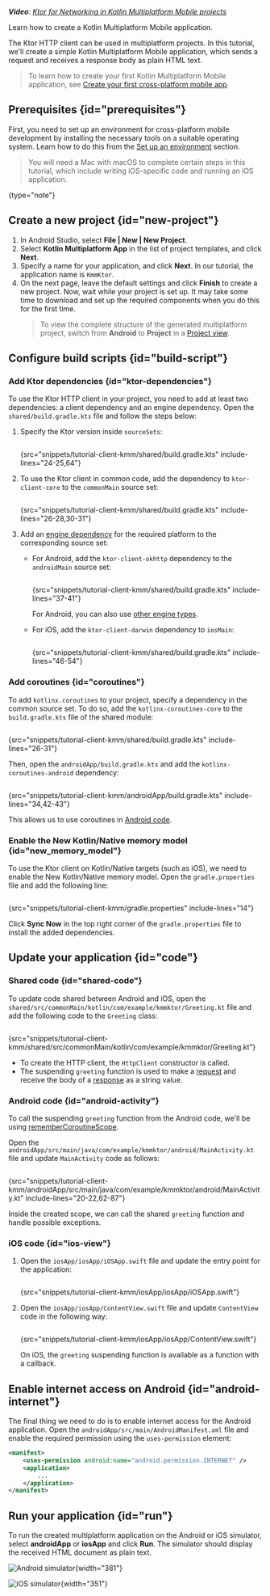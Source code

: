 [//]: # (title: Creating a cross-platform mobile application)

<show-structure for="chapter" depth="2"/>

<tldr>
<var name="example_name" value="tutorial-client-kmm"/>
<include from="lib.topic" element-id="download_example"/>
<p>
<b>Video</b>: <a href="https://youtu.be/_Q62iJoNOfg">Ktor for Networking in Kotlin Multiplatform Mobile projects</a> 
</p>
</tldr>

<link-summary>
Learn how to create a Kotlin Multiplatform Mobile application.
</link-summary>

The Ktor HTTP client can be used in multiplatform projects. In this tutorial, we'll create a simple Kotlin Multiplatform Mobile application, which sends a request and receives a response body as plain HTML text.

> To learn how to create your first Kotlin Multiplatform Mobile application, see [Create your first cross-platform mobile app](https://kotlinlang.org/docs/multiplatform-mobile-create-first-app.html).


## Prerequisites {id="prerequisites"}

First, you need to set up an environment for cross-platform mobile development by installing the necessary tools on a suitable operating system. Learn how to do this from the [Set up an environment](https://kotlinlang.org/docs/multiplatform-mobile-setup.html) section.

> You will need a Mac with macOS to complete certain steps in this tutorial, which include writing iOS-specific code and running an iOS application.
>
{type="note"}

## Create a new project {id="new-project"}

1. In Android Studio, select **File | New | New Project**.
2. Select **Kotlin Multiplatform App** in the list of project templates, and click **Next**.
3. Specify a name for your application, and click **Next**. In our tutorial, the application name is `KmmKtor`.
4. On the next page, leave the default settings and click **Finish** to create a new project.
   Now, wait while your project is set up. It may take some time to download and set up the required components when you do this for the first time.
   > To view the complete structure of the generated multiplatform project, switch from **Android** to **Project** in a [Project view](https://developer.android.com/studio/projects#ProjectView).

## Configure build scripts {id="build-script"}

### Add Ktor dependencies {id="ktor-dependencies"}

To use the Ktor HTTP client in your project, you need to add at least two dependencies: a client dependency and an engine dependency. Open the `shared/build.gradle.kts` file and follow the steps below:

1. Specify the Ktor version inside `sourceSets`:
   ```kotlin
   ```
   {src="snippets/tutorial-client-kmm/shared/build.gradle.kts" include-lines="24-25,64"}

   <include from="getting_started_ktor_client.topic" element-id="eap-note"/>

2. To use the Ktor client in common code, add the dependency to `ktor-client-core` to the `commonMain` source set:
   ```kotlin
   ```
   {src="snippets/tutorial-client-kmm/shared/build.gradle.kts" include-lines="26-28,30-31"}

3. Add an [engine dependency](http-client_engines.md) for the required platform to the corresponding source set:
   - For Android, add the `ktor-client-okhttp` dependency to the `androidMain` source set:
     ```kotlin
     ```
     {src="snippets/tutorial-client-kmm/shared/build.gradle.kts" include-lines="37-41"}
   
     For Android, you can also use [other engine types](http-client_engines.md#jvm-android).
   - For iOS, add the `ktor-client-darwin` dependency to `iosMain`:
     ```kotlin
     ```
     {src="snippets/tutorial-client-kmm/shared/build.gradle.kts" include-lines="46-54"}


### Add coroutines {id="coroutines"}

To add `kotlinx.coroutines` to your project, specify a dependency in the common source set. 
To do so, add the `kotlinx-coroutines-core` to the `build.gradle.kts` file of the shared module:

```kotlin
```
{src="snippets/tutorial-client-kmm/shared/build.gradle.kts" include-lines="26-31"}

Then, open the `androidApp/build.gradle.kts` and add the `kotlinx-coroutines-android` dependency:

```kotlin
```
{src="snippets/tutorial-client-kmm/androidApp/build.gradle.kts" include-lines="34,42-43"}

This allows us to use coroutines in [Android code](#android-activity).

### Enable the New Kotlin/Native memory model {id="new_memory_model"}
To use the Ktor client on Kotlin/Native targets (such as iOS), we need to enable the New Kotlin/Native memory model.
Open the `gradle.properties` file and add the following line:

```Gradle
```
{src="snippets/tutorial-client-kmm/gradle.properties" include-lines="14"}

Click **Sync Now** in the top right corner of the `gradle.properties` file to install the added dependencies.

## Update your application {id="code"}

### Shared code {id="shared-code"}

To update code shared between Android and iOS, open the `shared/src/commonMain/kotlin/com/example/kmmktor/Greeting.kt` file and add the following code to the `Greeting` class:

```kotlin
```
{src="snippets/tutorial-client-kmm/shared/src/commonMain/kotlin/com/example/kmmktor/Greeting.kt"}

- To create the HTTP client, the `HttpClient` constructor is called.
- The suspending `greeting` function is used to make a [request](request.md) and receive the body of a [response](response.md) as a string value.

### Android code {id="android-activity"}

To call the suspending `greeting` function from the Android code, we'll be using [rememberCoroutineScope](https://developer.android.com/reference/kotlin/androidx/compose/runtime/package-summary#rememberCoroutineScope(kotlin.Function0)).

Open the `androidApp/src/main/java/com/example/kmmktor/android/MainActivity.kt` file and update `MainActivity` code as follows:

```kotlin
```
{src="snippets/tutorial-client-kmm/androidApp/src/main/java/com/example/kmmktor/android/MainActivity.kt" include-lines="20-22,62-87"}

Inside the created scope, we can call the shared `greeting` function and handle possible exceptions.


### iOS code {id="ios-view"}

1. Open the `iosApp/iosApp/iOSApp.swift` file and update the entry point for the application:
   ```Swift
   ```
   {src="snippets/tutorial-client-kmm/iosApp/iosApp/iOSApp.swift"}
   
2. Open the `iosApp/iosApp/ContentView.swift` file and update `ContentView` code in the following way:
   ```Swift
   ```
   {src="snippets/tutorial-client-kmm/iosApp/iosApp/ContentView.swift"} 
   
   On iOS, the `greeting` suspending function is available as a function with a callback.

## Enable internet access on Android {id="android-internet"}

The final thing we need to do is to enable internet access for the Android application.
Open the `androidApp/src/main/AndroidManifest.xml` file and enable the required permission using the `uses-permission` element:

```xml
<manifest>
    <uses-permission android:name="android.permission.INTERNET" />
    <application>
        ...
    </application>
</manifest> 
```

## Run your application {id="run"}

To run the created multiplatform application on the Android or iOS simulator, select **androidApp** or **iosApp** and click **Run**.
The simulator should display the received HTML document as plain text.

<tabs>
<tab title="Android">

![Android simulator](tutorial_client_kmm_android.png){width="381"}

</tab>
<tab title="iOS">

![iOS simulator](tutorial_client_kmm_ios.png){width="351"}

</tab>
</tabs>



